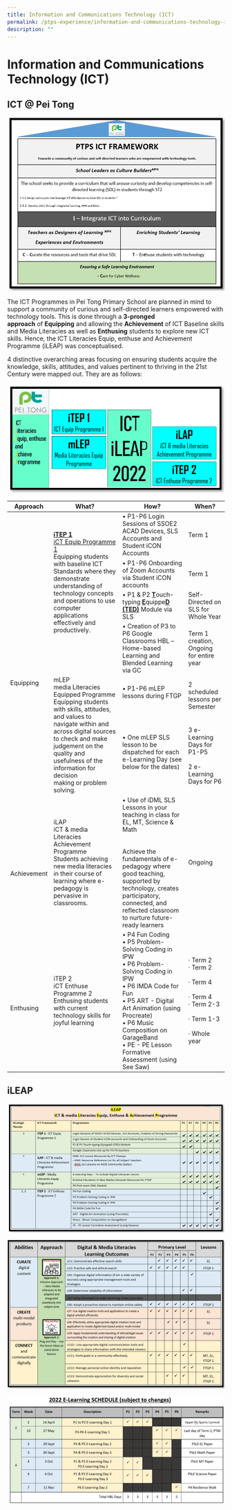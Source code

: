 ```yaml
---
title: Information and Communications Technology (ICT)
permalink: /ptps-experience/information-and-communications-technology-ict/
description: ""
---
```

# Information and Communications Technology (ICT)


## ICT @ Pei Tong


![](/images/PTPS%20Experience/ICT/ICT-framework.png)

The ICT Programmes in Pei Tong Primary School are planned in mind to support a community of curious and self-directed learners empowered with technology tools. This is done through a **3-pronged approach** of **Equipping** and allowing the **Achievement** of ICT Baseline skills and Media Literacies as well as **Enthusing** students to explore new ICT skills. Hence, the ICT Literacies Equip, enthuse and Achievement Programme (iLEAP) was conceptualised. 

  

4 distinctive overarching areas focusing on ensuring students acquire the knowledge, skills, attitudes, and values pertinent to thriving in the 21st Century were mapped out. They are as follows:

![](/images/PTPS%20Experience/ICT/ICT%20ileap.png)

<table>
<thead>
  <tr>
    <th>Approach</th>
    <th>What?</th>
    <th>How?</th>
    <th>When?</th>
  </tr>
</thead>
<tbody>
  <tr>
    <td rowspan="6"> <br> <br> <br> <br> <br> <br> <br> <br>Equipping</td>
		<td rowspan="4"><b><u>iTEP 1</u></b><br><u>iCT Equip Programme 1</u><br>Equipping students with baseline ICT Standards where they demonstrate understanding of technology concepts and operations to use computer applications effectively and productively.<br> <br> <br> <br> </td>
    <td>•     P1-P6 Login Sessions of SSOE2 ACAD Devices, SLS Accounts and Student iCON Accounts</td>
    <td>Term 1</td>
  </tr>
  <tr>
    <td>•     P1-P6 Onboarding of Zoom Accounts via Student iCON accounts</td>
    <td>Term 1</td>
  </tr>
  <tr>
    <td>•     P1 &amp; P2 <b><u>T</u></b>ouch-typing <b><u>E</u></b>quippe<b><u>D</u></b>  <b><u>(TED)</u></b> Module via SLS</td>
    <td>Self-Directed on SLS for Whole Year</td>
  </tr>
  <tr>
    <td>•     Creation of P3 to P6 Google Classrooms HBL –<br>     Home-based Learning and Blended Learning via GC</td>
    <td>Term 1 creation, Ongoing for entire year</td>
  </tr>
  <tr>
    <td rowspan="2">mLEP <br>media Literacies Equipped Programme<br>Equipping students with skills, attitudes, and values to navigate within and across digital sources to check and make judgement on the quality and usefulness of the information for decision<br>making or problem solving.</td>
    <td>•     P1-P6 mLEP lessons during FTGP<br><br></td>
    <td>2 scheduled lessons per Semester</td>
  </tr>
  <tr>
    <td>•     One mLEP SLS lesson to be dispatched for each e-Learning Day (see below for the dates)<br><br> </td>
    <td>3 e-Learning Days for P1-P5<br><br>2 e-Learning Days for P6</td>
  </tr>
  <tr>
    <td> <br> <br> <br>Achievement</td>
    <td>iLAP <br>iCT &amp; media Literacies Achievement Programme<br>Students achieving new media literacies in their course of learning where e-pedagogy is pervasive in classrooms.<br> </td>
    <td>•     Use of iDML SLS Lessons in your teaching in class for EL, MT, Science &amp; Math<br><br><br>Achieve the fundamentals of e-pedagogy where good teaching, supported by technology, creates participatory, connected, and reflected classroom to nurture future-ready learners</td>
    <td>Ongoing</td>
  </tr>
  <tr>
    <td> <br> <br>Enthusing</td>
    <td>iTEP 2 <br>iCT Enthuse Programme 2<br>Enthusing students with current technology skills for joyful learning</td>
    <td>•     P4 Fun Coding<br>•     P5 Problem-Solving Coding in IPW<br>•     P6 Problem-Solving Coding in IPW<br>•     P6 IMDA Code for Fun<br>•     P5 ART - Digital Art Animation (using Procreate)<br>•     P6 Music Composition on GarageBand<br>•     PE - PE Lesson Formative Assessment (using See Saw)</td>
    <td>·     Term 2<br>·     Term 2<br> <br>·     Term 4<br> <br>·     Term 4<br>·     Term 2-3<br> <br>·     Term 1-3<br> <br>·     Whole year</td>
  </tr>
</tbody>
</table>


## iLEAP

![](/images/PTPS%20Experience/ICT/ICT%20ileap2.png)

![](/images/PTPS%20Experience/ICT/ICT%20ileap3.png)

![](/images/PTPS%20Experience/ICT/e-learning.jpeg)